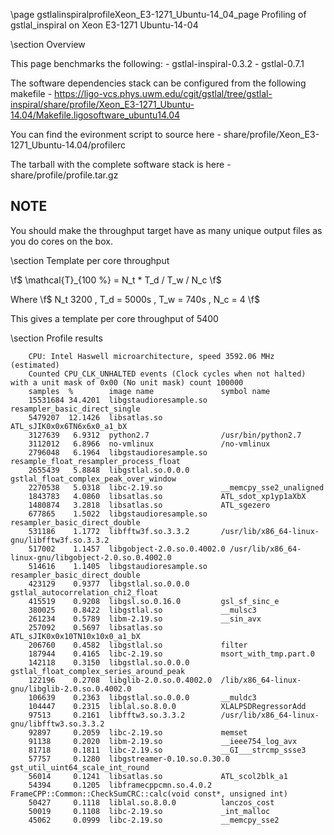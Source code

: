 \page gstlalinspiralprofileXeon_E3-1271_Ubuntu-14_04_page Profiling of gstlal_inspiral on Xeon E3-1271 Ubuntu-14-04

\section Overview

This page benchmarks the following:
	- gstlal-inspiral-0.3.2
	- gstlal-0.7.1

The software dependencies stack can be configured from the following makefile
	- https://ligo-vcs.phys.uwm.edu/cgit/gstlal/tree/gstlal-inspiral/share/profile/Xeon_E3-1271_Ubuntu-14.04/Makefile.ligosoftware_ubuntu14.04

You can find the evironment script to source here
	- share/profile/Xeon_E3-1271_Ubuntu-14.04/profilerc

The tarball with the complete software stack is here
	- share/profile/profile.tar.gz

## NOTE

You should make the throughput target have as many unique output files as you do cores on the box.

\section Template per core throughput

\f$ \mathcal{T}_{100 \%} = N_t * T_d / T_w / N_c \f$

Where \f$ N_t 3200 \, T_d = 5000s \, T_w = 740s \, N_c = 4 \f$

This gives a template per core throughput of 5400

\section Profile results

		CPU: Intel Haswell microarchitecture, speed 3592.06 MHz (estimated)
		Counted CPU_CLK_UNHALTED events (Clock cycles when not halted) with a unit mask of 0x00 (No unit mask) count 100000
		samples  %        image name               symbol name
		15531684 34.4201  libgstaudioresample.so   resampler_basic_direct_single
		5479207  12.1426  libsatlas.so             ATL_sJIK0x0x6TN6x6x0_a1_bX
		3127639   6.9312  python2.7                /usr/bin/python2.7
		3112012   6.8966  no-vmlinux               /no-vmlinux
		2796048   6.1964  libgstaudioresample.so   resample_float_resampler_process_float
		2655439   5.8848  libgstlal.so.0.0.0       gstlal_float_complex_peak_over_window
		2270538   5.0318  libc-2.19.so             __memcpy_sse2_unaligned
		1843783   4.0860  libsatlas.so             ATL_sdot_xp1yp1aXbX
		1480874   3.2818  libsatlas.so             ATL_sgezero
		677865    1.5022  libgstaudioresample.so   resampler_basic_direct_double
		531186    1.1772  libfftw3f.so.3.3.2       /usr/lib/x86_64-linux-gnu/libfftw3f.so.3.3.2
		517002    1.1457  libgobject-2.0.so.0.4002.0 /usr/lib/x86_64-linux-gnu/libgobject-2.0.so.0.4002.0
		514616    1.1405  libgstaudioresample.so   resampler_basic_direct_double
		423129    0.9377  libgstlal.so.0.0.0       gstlal_autocorrelation_chi2_float
		415519    0.9208  libgsl.so.0.16.0         gsl_sf_sinc_e
		380025    0.8422  libgstlal.so             __mulsc3
		261234    0.5789  libm-2.19.so             __sin_avx
		257092    0.5697  libsatlas.so             ATL_sJIK0x0x10TN10x10x0_a1_bX
		206760    0.4582  libgstlal.so             filter
		187944    0.4165  libc-2.19.so             msort_with_tmp.part.0
		142118    0.3150  libgstlal.so.0.0.0       gstlal_float_complex_series_around_peak
		122196    0.2708  libglib-2.0.so.0.4002.0  /lib/x86_64-linux-gnu/libglib-2.0.so.0.4002.0
		106639    0.2363  libgstlal.so.0.0.0       __muldc3
		104447    0.2315  liblal.so.8.0.0          XLALPSDRegressorAdd
		97513     0.2161  libfftw3.so.3.3.2        /usr/lib/x86_64-linux-gnu/libfftw3.so.3.3.2
		92897     0.2059  libc-2.19.so             memset
		91138     0.2020  libm-2.19.so             __ieee754_log_avx
		81718     0.1811  libc-2.19.so             __GI___strcmp_ssse3
		57757     0.1280  libgstreamer-0.10.so.0.30.0 gst_util_uint64_scale_int_round
		56014     0.1241  libsatlas.so             ATL_scol2blk_a1
		54394     0.1205  libframecppcmn.so.4.0.2  FrameCPP::Common::CheckSumCRC::calc(void const*, unsigned int)
		50427     0.1118  liblal.so.8.0.0          lanczos_cost
		50019     0.1108  libc-2.19.so             _int_malloc
		45062     0.0999  libc-2.19.so             __memcpy_sse2

